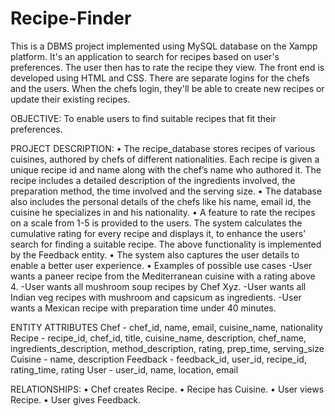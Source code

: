 # Recipe-Finder
This is a DBMS project implemented using MySQL database on the Xampp platform. It's an application to search for recipes based on user's preferences. The user then has to rate the recipe they view. The front end is developed using HTML and CSS. There are separate logins for the chefs and the users. When the chefs login, they'll be able to create new recipes or update their existing recipes.

OBJECTIVE: To enable users to find suitable recipes that fit their preferences.

PROJECT DESCRIPTION: 
•	The recipe_database stores recipes of various cuisines, authored by chefs of different nationalities. Each recipe is given a unique recipe id and name along with the chef’s name who authored it. The recipe includes a detailed description of the ingredients involved, the preparation method, the time involved and the serving size.
•	The database also includes the personal details of the chefs like his name, email id, the cuisine he specializes in and his nationality.
•	A feature to rate the recipes on a scale from 1-5 is provided to the users. The system calculates the cumulative rating for every recipe and displays it, to enhance the users’ search for finding a suitable recipe.  The above functionality is implemented by the Feedback entity.
•	The system also captures the user details to enable a better user experience.
•	Examples of possible use cases 
-User wants a paneer recipe from the Mediterranean cuisine with a rating above 4.
-User wants all mushroom soup recipes by Chef Xyz.
-User wants all Indian veg recipes with mushroom and capsicum as ingredients.
-User wants a Mexican recipe with preparation time under 40 minutes.

ENTITY	ATTRIBUTES
Chef - chef_id, name, email, cuisine_name, nationality
Recipe - recipe_id, chef_id, title, cuisine_name, description, chef_name, ingredients_description, method_description, rating, prep_time, serving_size
Cuisine -	name, description
Feedback - feedback_id, user_id, recipe_id, rating_time, rating
User - user_id, name, location, email

RELATIONSHIPS:
•	Chef creates Recipe.
•	Recipe has Cuisine.
•	User views Recipe.
•	User gives Feedback.


